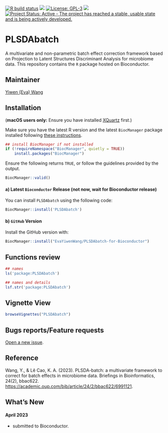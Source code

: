 
<!-- PLEASE DO NOT EDIT ./README.md BY HAND, EDIT ./inst/README.Rmd AND RENDER TO CREATE ./README.md -->

[![R build
status](https://github.com/EvaYiwenWang/PLSDAbatch-for-Bioconductor/workflows/R-CMD-check/badge.svg)](https://github.com/EvaYiwenWang/PLSDAbatch-for-Bioconductor/actions)
[![](https://img.shields.io/github/last-commit/EvaYiwenWang/PLSDAbatch-for-Bioconductor.svg)](https://github.com/EvaYiwenWang/PLSDAbatch-for-Bioconductor/commits/master)
[![License:
GPL-3](https://img.shields.io/badge/license-GPL--3-blue.svg)](https://cran.r-project.org/web/licenses/GPL-3)
[![](https://img.shields.io/github/languages/code-size/EvaYiwenWang/PLSDAbatch-for-Bioconductor.svg)](https://github.com/EvaYiwenWang/PLSDAbatch-for-Bioconductor)
[![Project Status: Active - The project has reached a stable, usable
state and is being actively
developed.](https://www.repostatus.org/badges/latest/active.svg)](https://www.repostatus.org/#active)

# PLSDAbatch

A multivariate and non-parametric batch effect correction framework
based on Projection to Latent Structures Discriminant Analysis for
microbiome data. This repository contains the `R` package hosted on
Bioconductor.

## Maintainer

[Yiwen (Eva) Wang](mailto:wangyiwen@caas.cn)

## Installation

(**macOS users only:** Ensure you have installed
[XQuartz](https://www.xquartz.org/) first.)

Make sure you have the latest R version and the latest `BiocManager`
package installed following [these
instructions](https://www.bioconductor.org/install/).

``` r
## install BiocManager if not installed
if (!requireNamespace("BiocManager", quietly = TRUE))
    install.packages("BiocManager")
```

Ensure the following returns `TRUE`, or follow the guidelines provided
by the output.

``` r
BiocManager::valid()
```

#### a) Latest `Bioconductor` Release (not now, wait for Bioconductor release)

You can install `PLSDAbatch` using the following code:

``` r
BiocManager::install('PLSDAbatch')
```

#### b) `GitHub` Version

Install the GitHub version with:

``` r
BiocManager::install("EvaYiwenWang/PLSDAbatch-for-Bioconductor") 
```

## Functions review

``` r
## names
ls('package:PLSDAbatch')

## names and details
lsf.str('package:PLSDAbatch')
```

## Vignette View

``` r
browseVignettes("PLSDAbatch")
```

## Bugs reports/Feature requests

[Open a new
issue](https://github.com/EvaYiwenWang/PLSDAbatch-for-Bioconductor/issues).

## Reference

Wang, Y., & Lê Cao, K. A. (2023). PLSDA-batch: a multivariate framework
to correct for batch effects in microbiome data. Briefings in
Bioinformatics, 24(2), bbac622.
<https://academic.oup.com/bib/article/24/2/bbac622/6991121>.

## What’s New

#### April 2023

- submitted to Bioconductor.
